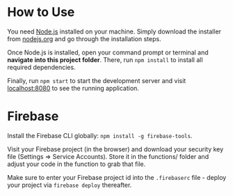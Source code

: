 # How to Use
You need [Node.js](https://nodejs.org) installed on your machine. Simply download the installer from [nodejs.org](https://nodejs.org) and go through the installation steps.

Once Node.js is installed, open your command prompt or terminal and **navigate into this project folder**. There, run `npm install` to install all required dependencies.

Finally, run `npm start` to start the development server and visit [localhost:8080](http://localhost:8080) to see the running application.

# Firebase
Install the Firebase CLI globally: `npm install -g firebase-tools`.

Visit your Firebase project (in the browser) and download your security key file (Settings => Service Accounts). Store it in the functions/ folder and adjust your code in the function to grab that file.

Make sure to enter your Firebase project id into the `.firebaserc` file - deploy your project via `firebase deploy` thereafter.